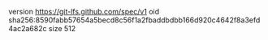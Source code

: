 version https://git-lfs.github.com/spec/v1
oid sha256:8590fabb57654a5becd8c56f1a2fbaddbdbb166d920c4642f8a3efd4ac2a682c
size 512
